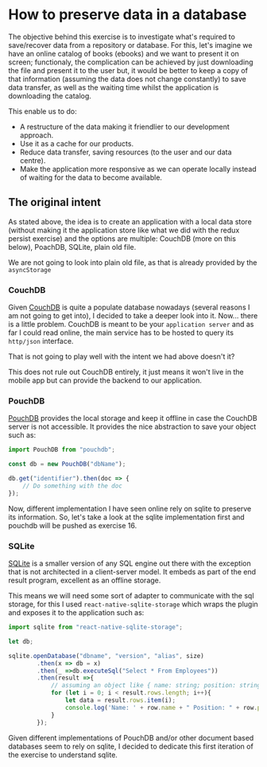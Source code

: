 # How to preserve data in a database

The objective behind this exercise is to investigate what's required to save/recover data from a repository or database. For this, let's imagine we have an online catalog of books (ebooks) and we want to present it on screen; functionaly, the complication can be achieved by just downloading the file and present it to the user but, it would be better to keep a copy of that information (assuming the data does not change constantly) to save data transfer, as well as the waiting time whilst the application is downloading the catalog.

This enable us to do:

- A restructure of the data making it friendlier to our development approach.
- Use it as a cache for our products.
- Reduce data transfer, saving resources (to the user and our data centre).
- Make the application more responsive as we can operate locally instead of waiting for the data to become available.

## The original intent

As stated above, the idea is to create an application with a local data store (without making it the application store like what we did with the redux persist exercise) and the options are multiple: CouchDB (more on this below), PoachDB, SQLite, plain old file.

We are not going to look into plain old file, as that is already provided by the `asyncStorage`

### CouchDB

Given [CouchDB](http://couchdb.apache.org/) is quite a populate database nowadays (several reasons I am not going to get into), I decided to take a deeper look into it. Now... there is a little problem. CouchDB is meant to be your `application server` and as far I could read online, the main service has to be hosted to query its `http/json` interface.

That is not going to play well with the intent we had above doesn't it?

This does not rule out CouchDB entirely, it just means it won't live in the mobile app but can provide the backend to our application.

### PouchDB

[PouchDB](https://pouchdb.com/) provides the local storage and keep it offline in case the CouchDB server is not accessible. It provides the nice abstraction to save your object such as:

```javascript
import PouchDB from "pouchdb";

const db = new PouchDB("dbName");

db.get("identifier").then(doc => {
    // Do something with the doc
});
```

Now, different implementation I have seen online rely on sqlite to preserve its information. So, let's take a look at the sqlite implementation first and pouchdb will be pushed as exercise 16.

### SQLite

[SQLite](https://www.sqlite.org/) is a smaller version of any SQL engine out there with the exception that is not architected in a client-server model. It embeds as part of the end result program, excellent as an offline storage.

This means we will need some sort of adapter to communicate with the sql storage, for this I used `react-native-sqlite-storage` which wraps the plugin and exposes it to the application such as:

```javascript
import sqlite from "react-native-sqlite-storage";

let db;

sqlite.openDatabase("dbname", "version", "alias", size)
        .then(x => db = x)
        .then(_ =>db.executeSql("Select * From Employees"))
        .then(result =>{
            // assuming an object like { name: string; position: string } per row.
            for (let i = 0; i < result.rows.length; i++){
                let data = result.rows.item(i);
                console.log('Name: ' + row.name + " Position: " + row.position);
            }
        });
```

Given different implementations of PouchDB and/or other document based databases seem to rely on sqlite, I decided to dedicate this first iteration of the exercise to understand sqlite.